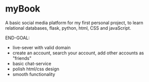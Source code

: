 # myBook
A basic social media platform for my first personal project, to learn relational databases, flask, python, html, CSS and javaScript.

END-GOAL: 
- live-sever with valid domain 
- create an account, search your account, add other accounts as "friends"
- basic chat-service
- polish html/css design 
- smooth functionality 

